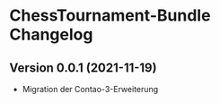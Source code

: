 # ChessTournament-Bundle Changelog

## Version 0.0.1 (2021-11-19)

* Migration der Contao-3-Erweiterung

